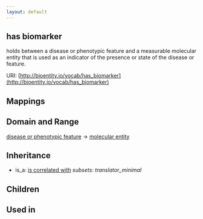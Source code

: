 ```yaml
---
layout: default
---
```


## has biomarker


holds between a disease or phenotypic feature and a measurable molecular entity that is used as an indicator of the presence or state of the disease or feature.

URI: [http://bioentity.io/vocab/has_biomarker](http://bioentity.io/vocab/has_biomarker)
## Mappings


## Domain and Range

[disease or phenotypic feature](DiseaseOrPhenotypicFeature.html) -> [molecular entity](MolecularEntity.html)

## Inheritance

 *  is_a: [is correlated with](is_correlated_with.html) *subsets: translator_minimal*

## Children


## Used in


